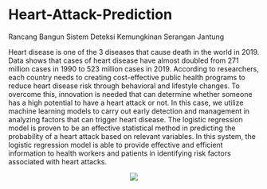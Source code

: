 # Heart-Attack-Prediction
Rancang Bangun Sistem Deteksi Kemungkinan Serangan Jantung

 Heart disease is one of the 3 diseases that cause death in the world in 2019. Data shows that cases of heart disease have almost
doubled from 271 million cases in 1990 to 523 million cases in 2019. According to researchers, each country needs to creating cost-effective public
health programs to reduce heart disease risk through behavioral and lifestyle changes. To overcome this, innovation is needed that can determine
whether someone has a high potential to have a heart attack or not. In this case, we utilize machine learning models to carry out early detection and
management in analyzing factors that can trigger heart disease. The logistic regression model is proven to be an effective statistical method in
predicting the probability of a heart attack based on relevant variables. In this system, the logistic regression model is able to provide effective and
efficient information to health workers and patients in identifying risk factors associated with heart attacks.



<p align="center"><img src="https://github.com/tarawithoutbudimann/Heart-Attack-Prediction/assets/113746952/61a3537c-3ac3-47bf-b30f-fa19d281f6f8">


